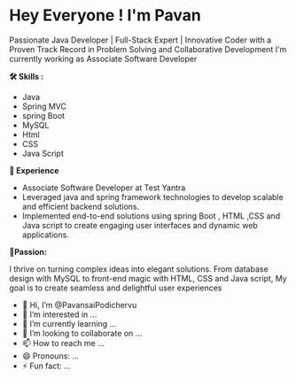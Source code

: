 # Hey Everyone ! I'm Pavan 

Passionate Java Developer | Full-Stack Expert | Innovative Coder with a Proven Track Record in Problem Solving and Collaborative Development
I'm currently working as Associate Software Developer 

**🛠️ Skills :**
- Java
- Spring MVC
- spring Boot
- MySQL
- Html
- CSS
- Java Script

**💼 Experience**
 - Associate Software Developer at Test Yantra
 - Leveraged java and spring framework technologies to develop scalable and efficient backend solutions.
 - Implemented end-to-end solutions using spring Boot , HTML ,CSS and Java script to create engaging user interfaces and dynamic web applications.

**🚀Passion:**

I thrive on turning complex ideas into elegant solutions. From database design with MySQL to front-end magic with HTML, CSS and Java script, My goal is to create seamless and delightful user experiences 
   
- 👋 Hi, I’m @PavansaiPodichervu
- 👀 I’m interested in ...
- 🌱 I’m currently learning ...
- 💞️ I’m looking to collaborate on ...
- 📫 How to reach me ...
- 😄 Pronouns: ...
- ⚡ Fun fact: ...

<!---
PavansaiPodichervu/PavansaiPodichervu is a ✨ special ✨ repository because its `README.md` (this file) appears on your GitHub profile.
You can click the Preview link to take a look at your changes.
--->
